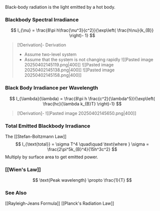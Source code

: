 Black-body radiation is the light emitted by a hot body.
### Blackbody Spectral Irradiance
$$
I_{\nu} = \frac{8\pi h\frac{\nu^3}{c^2}}{\exp\left( \frac{h\nu}{k_{B}} \right)- 1}
$$
> [!Derivation]- Derivation
> * Assume two-level system
> * Assume that the system is not changing rapidly
> ![[Pasted image 20250402145119.png|400]]
> ![[Pasted image 20250402145138.png|400]]
> ![[Pasted image 20250402145158.png|400]]
### Black Body Irradiance per Wavelength
$$
I_{\lambda}(\lambda) = \frac{8\pi h \frac{c^2}{\lambda^5}}{\exp\left( \frac{hc}{\lambda k_{B}T}  \right)-1}
$$
> [!Derivation]-
> ![[Pasted image 20250402145650.png|400]]

### Total Emitted Blackbody Irradiance
The [[Stefan-Boltzmann Law]]
$$
I_{\text{total}} = \sigma T^4
\quad\quad \text{where } \sigma = \frac{2\pi^5k_{B}^4}{15h^3c^2}
$$
Multiply by surface area to get emitted power.

### [[Wien's Law]]
$$
\text{Peak wavelength} \propto \frac{1}{T}
$$

### See Also
[[Rayleigh-Jeans Formula]]
[[Planck's Radiation Law]]
